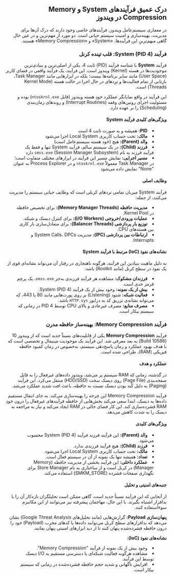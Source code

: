 <div dir="rtl" align="right">

<h2>درک عمیق فرآیندهای System و Memory Compression در ویندوز</h2>

<p>در معماری سیستم‌عامل ویندوز، فرآیندهای خاصی وجود دارند که درک آن‌ها برای مدیریت، بهینه‌سازی و امنیت سیستم حیاتی است. دو مورد از مهم‌ترین و در عین حال گاهی مبهم‌ترینِ این فرآیندها، «System» و «Memory Compression» هستند.</p>

<h3>فرآیند System (PID 4): قلب تپنده کرنل</h3>

<p>فرآیند <b>System</b> با شناسه فرآیند (PID) ثابت 4، یکی از اصلی‌ترین و بنیادی‌ترین موجودیت‌ها در هسته (Kernel) ویندوز است. این فرآیند، یک فرآیند واقعی در فضای کاربر (User Space) مانند سایر برنامه‌ها نیست؛ بلکه در ابزارهایی مانند Task Manager، بازتابی از تمام فعالیت‌ها و تِرِدهای در حال اجرا در حالت هسته (Kernel Mode Threads) است.</p>
<p>این فرآیند در واقع نمایانگر عملکرد خودِ هسته ویندوز (فایل <code>ntoskrnl.exe</code>) بوده و مسئولیت اجرای روتین‌های وقفه (Interrupt Routines) و روندهای زمان‌بندی (Scheduling) را بر عهده دارد.</p>

<!DOCTYPE html>
<html lang="fa" dir="rtl">
<head>
  <meta charset="UTF-8">
  <style>
    ul {
      direction: rtl;              /* متن و بولت‌ها راست‌به‌چپ */
      text-align: right;           /* متن راست‌چین */
      list-style-position: inside; /* بولت داخل متن */
    }
  </style>
</head>
<body>
  <h4>ویژگی‌های کلیدی فرآیند System</h4>
  <ul>
    <li><b>PID:</b> همیشه و به صورت ثابت 4 است </li>
    <li><b>مالک:</b> تحت حساب کاربری Local System اجرا می‌شود </li>
    <li><b>والد (Parent):</b> هیچ (خود هسته سیستم‌عامل است) </li>
    <li><b>فرزند (Child):</b> در یک سیستم سالم، فرآیند System تنها و فقط یک فرآیند فرزند به نام <code>smss.exe</code> (Session Manager Subsystem) دارد </li>
    <li><b>مسیر اجرایی:</b> نمایش مسیر این فرآیند در ابزارهای مختلف متفاوت است؛ در Task Manager معمولاً <code>ntoskrnl.exe</code> و در Process Explorer به عنوان "None" نمایش داده می‌شود </li>
  </ul>
</body>
</html>

<h4>وظایف اصلی</h4>
<p>فرآیند System میزبان تمامی تردهای کرنلی است که وظایف حیاتی سیستم را مدیریت می‌کنند، از جمله:</p>
<ul>
    <li><b>مدیریت حافظه (Memory Manager Threads):</b> برای تخصیص حافظه در Kernel Pool.</li>
    <li><b>عملیات ورودی/خروجی (I/O Workers):</b> برای کنترل دیسک و شبکه.</li>
    <li><b>توزیع بار پردازشی (Balancer Threads):</b> برای متعادل‌سازی بار کاری بین هسته‌های CPU.</li>
    <li><b>ارتباطات بین پردازشی (IPC):</b> مدیریت System Calls، DPCs و Interrupts.</li>
</ul>

<h4>نشانه‌های نفوذ (IoC) مرتبط با فرآیند System</h4>
<p>به دلیل ماهیت بنیادین این فرآیند، هرگونه ناهنجاری در رفتار آن می‌تواند نشانه‌ای قوی از یک نفوذ در سطح کرنل (مانند Rootkit) باشد:</p>
<ul>
    <li><b>فرزندان مشکوک:</b> مشاهده هر فرآیند فرزندی به‌جز <code>smss.exe</code>، یک پرچم قرمز جدی است.</li>
    <li><b>بیش از یک نمونه:</b> وجود بیش از یک فرآیند System (PID 4).</li>
    <li><b>فعالیت شبکه:</b> شنود (Listening) بر روی پورت‌هایی مانند 80 یا 443، که می‌تواند نشانه‌ی تزریق کد به درایور <code>HTTP.sys</code> باشد.</li>
    <li><b>مصرف منابع:</b> مصرف غیرعادی و بالای CPU توسط PID 4 در زمانی که سیستم بیکار است.</li>
</ul>

<h3>فرآیند Memory Compression: بهینه‌ساز حافظه مدرن</h3>

<p>فرآیند <b>Memory Compression</b> یکی از قابلیت‌های نسبتاً جدید است که از ویندوز 10 (Build 10586) به بعد معرفی شد. این فرآیند یک موجودیت مینیمال و تخصصی است که با هدف بهبود عملکرد و زمان پاسخ‌دهی سیستم، به‌خصوص در زمان کمبود حافظه فیزیکی (RAM)، طراحی شده است.</p>

<h4>عملکرد و هدف</h4>
<p>در گذشته، زمانی که RAM سیستم پر می‌شد، ویندوز داده‌های غیرفعال را به فایل صفحه‌بندی (Page File) روی دیسک سخت (HDD/SSD) منتقل می‌کرد. این فرآیند (Paging) به دلیل کُند بودن دیسک نسبت به حافظه، باعث افت شدید عملکرد می‌شد.</p>
<p>فرآیند Memory Compression این چرخه را بهینه‌سازی می‌کند. به جای انتقال مستقیم داده‌ها به دیسک، ابتدا سعی می‌کند بخش‌هایی از حافظه فرآیندهای غیرفعال را درون خودِ RAM فشرده‌سازی کند. این کار فضای خالی در RAM ایجاد می‌کند و نیاز به مراجعه به دیسک را به شدت کاهش می‌دهد.</p>

<h4>ویژگی‌های کلیدی</h4>
<ul>
    <li><b>والد (Parent):</b> این فرآیند فرزند فرآیند System (PID 4) محسوب می‌شود.</li>
    <li><b>فرزند (Child):</b> هیچ فرآیند فرزندی ندارد.</li>
    <li><b>مالک:</b> تحت حساب کاربری Local System اجرا می‌شود.</li>
    <li><b>تعداد:</b> همیشه تنها یک نمونه از آن در سیستم فعال است.</li>
    <li><b>عملکرد داخلی:</b> این فرآیند بخشی از مدیریت حافظه (Memory Manager) در کرنل است و از ساختاری به نام Store Manager برای نگهداری صفحات فشرده (SMKM_STORE) استفاده می‌کند.</li>
</ul>

<h4>جنبه‌های امنیتی و تحلیل</h4>
<p>از آنجایی که این فرآیند نسبتاً جدید است، گاهی ممکن است تحلیلگران تازه‌کار آن را با بدافزار اشتباه بگیرند. با این حال، مهاجمان پیشرفته نیز می‌توانند از این مکانیزم سوءاستفاده کنند.</p>
<p><b>پنهان‌سازی Payload:</b> گزارش‌هایی (مانند تحلیل‌های Google Threat Analysis) نشان می‌دهد که بدافزارهای سطح کرنل می‌توانند داده‌ها یا کدهای مخرب (Payload) خود را درون حافظه فشرده‌شده پنهان کنند تا از دید ابزارهای امنیتی پنهان بمانند.</p>
<p><b>نشانه‌های نفوذ (IoC):</b></p>
<ul>
    <li>وجود بیش از یک نمونه از فرآیند "Memory Compression".</li>
    <li>مشاهده هرگونه فعالیت شبکه‌ای یا دسترسی مستقیم به I/O دیسک توسط این فرآیند.</li>
    <li>افزایش ناگهانی و شدید حجم حافظه فشرده‌شده در زمانی که سیستم بیکار است.</li>
</ul>

</div>
